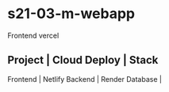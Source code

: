 # s21-03-m-webapp


Frontend vercel 

Project     | Cloud Deploy     | Stack           
------------------------------------------------
Frontend    | Netlify
Backend     | Render
Database    | 

